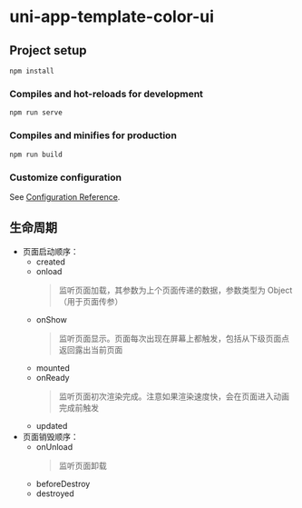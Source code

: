 # uni-app-template-color-ui

## Project setup
```
npm install
```

### Compiles and hot-reloads for development
```
npm run serve
```

### Compiles and minifies for production
```
npm run build
```

### Customize configuration
See [Configuration Reference](https://cli.vuejs.org/config/).



## 生命周期
- 页面启动顺序：
    - created 
    - onload
        > 监听页面加载，其参数为上个页面传递的数据，参数类型为 Object（用于页面传参）
    - onShow
        > 监听页面显示。页面每次出现在屏幕上都触发，包括从下级页面点返回露出当前页面
    - mounted
    - onReady
        > 监听页面初次渲染完成。注意如果渲染速度快，会在页面进入动画完成前触发
    - updated
- 页面销毁顺序：
    - onUnload
      > 监听页面卸载
    - beforeDestroy
    - destroyed